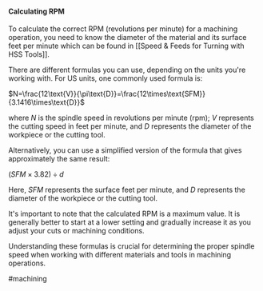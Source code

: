 #### Calculating RPM

To calculate the correct RPM (revolutions per minute) for a machining operation, you need to know the diameter of the material and its surface feet per minute which can be found in [[Speed & Feeds for Turning with HSS Tools]]. 

There are different formulas you can use, depending on the units you're working with. For US units, one commonly used formula is:

$N=\frac{12\text{V}}{\pi\text{D}}=\frac{12\times\text{SFM}}{3.1416\times\text{D}}$

where $N$ is the spindle speed in revolutions per minute (rpm); $V$ represents the cutting speed in feet per minute, and $D$ represents the diameter of the workpiece or the cutting tool.

Alternatively, you can use a simplified version of the formula that gives approximately the same result:

$(SFM \times 3.82) \div d$

Here, $SFM$ represents the surface feet per minute, and $D$ represents the diameter of the workpiece or the cutting tool.

It's important to note that the calculated RPM is a maximum value. It is generally better to start at a lower setting and gradually increase it as you adjust your cuts or machining conditions.

Understanding these formulas is crucial for determining the proper spindle speed when working with different materials and tools in machining operations.

#machining 
